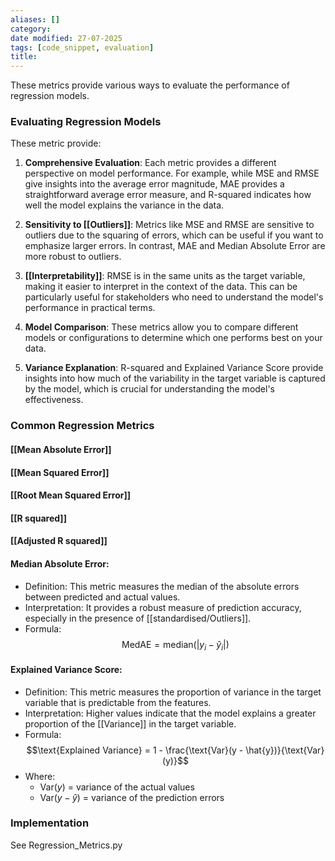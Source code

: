 ```yaml
---
aliases: []
category: 
date modified: 27-07-2025
tags: [code_snippet, evaluation]
title: 
---
```

These metrics provide various ways to evaluate the performance of regression models.
### Evaluating Regression Models

These metric provide:

1. **Comprehensive Evaluation**: Each metric provides a different perspective on model performance. For example, while MSE and RMSE give insights into the average error magnitude, MAE provides a straightforward average error measure, and R-squared indicates how well the model explains the variance in the data.

2. **Sensitivity to [[Outliers]]**: Metrics like MSE and RMSE are sensitive to outliers due to the squaring of errors, which can be useful if you want to emphasize larger errors. In contrast, MAE and Median Absolute Error are more robust to outliers.

3. **[[Interpretability]]**: RMSE is in the same units as the target variable, making it easier to interpret in the context of the data. This can be particularly useful for stakeholders who need to understand the model's performance in practical terms.

4. **Model Comparison**: These metrics allow you to compare different models or configurations to determine which one performs best on your data.

5. **Variance Explanation**: R-squared and Explained Variance Score provide insights into how much of the variability in the target variable is captured by the model, which is crucial for understanding the model's effectiveness.
### Common Regression Metrics

#### [[Mean Absolute Error]]

#### [[Mean Squared Error]]
#### [[Root Mean Squared Error]]
#### [[R squared]]

#### [[Adjusted R squared]]

#### Median Absolute Error:
   - Definition: This metric measures the median of the absolute errors between predicted and actual values.
   - Interpretation: It provides a robust measure of prediction accuracy, especially in the presence of [[standardised/Outliers]].
   - Formula: 
   $$ \text{MedAE} = \text{median}(|y_i - \hat{y}_i|) $$

#### Explained Variance Score:
   - Definition: This metric measures the proportion of variance in the target variable that is predictable from the features.
   - Interpretation: Higher values indicate that the model explains a greater proportion of the [[Variance]] in the target variable.
   - Formula: 
  $$\text{Explained Variance} = 1 - \frac{\text{Var}(y - \hat{y})}{\text{Var}(y)}$$
   - Where:
     - $\text{Var}(y)$ = variance of the actual values
     - $\text{Var}(y - \hat{y})$ = variance of the prediction errors

### Implementation

See Regression_Metrics.py


